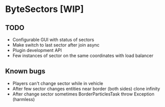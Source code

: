 # ByteSectors [WIP]

## TODO
 - Configurable GUI with status of sectors
 - Make switch to last sector after join async
 - Plugin development API
 - Few instances of sector on the same coordinates with load balancer

## Known bugs
 - Players can't change sector while in vehicle
 - After few sector changes entities near border (both sides) clone infinity
 - After change sector sometimes BorderParticlesTask throw Exception (harmless)
